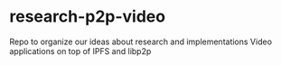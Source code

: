 # research-p2p-video
Repo to organize our ideas about research and implementations Video applications on top of IPFS and libp2p
